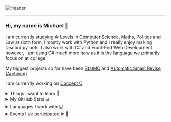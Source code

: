 ![Header](https://i.imgur.com/iMep4aP.png)

---
### Hi, my name is Michael 👋
I am currently studying A-Levels in Computer Science, Maths, Politics and Law at sixth form,
I mostly work with Python and I really enjoy making Discord.py bots, I also work with C# and Front-End Web Development however, I am using C# much more now as it is the language we primarily focus on at college.

My biggest projects so far have been [StatMC](https://github.com/Dinoosawruss/StatMC) and [Automatic Smart Revise (Archived)](https://github.com/Dinoosawruss/Automatic-Smart-Revise)

I am currently working on [Concept C](https://github.com/Dinoosawruss/Concept-C)

<details>
  <summary>Things I want to learn 🏫</summary>
  I always try and learn new things whether it be languages, technologies or libraries <br>
  GoLang <br>
  Java (*in progress*) <br>
  Raspberry Pi Clusters <br>
  Kubernetes <br>
  More about cloud computing
</details>

<details>
  <summary>My GitHub Stats 📊</summary>
  <img src="https://github-readme-stats.vercel.app/api?username=Dinoosawruss&count_private=true&show_icons=true"/>
</details>

<details>
  <summary>Languages I work with 💻</summary>
  <img src="https://wakatime.com/share/@Dinoosawruss/ecfdff99-821c-4e4f-9e9b-d822c6bf22fe.svg" width="60%"/>
</details>

<details>
  <summary>Events I've participated in 📅</summary>
  Hacktoberfest 2018 <br>
  Hacktoberfest 2019 <br>
  Hacktoberfest 2020 <br>
  Advent of Code 2020 <br>
  British Informatics Olympiad 2021
</details>

